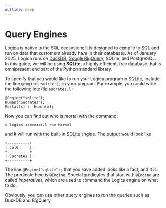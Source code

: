 ```yaml
---
outline: deep
---
```

# Query Engines

Logica is native to the SQL ecosystem; it is designed to compile to SQL and run on data that customers already have in their databases. As of January 2025, Logica runs on [DuckDB](https://duckdb.org/), [Google BigQuery](https://cloud.google.com/bigquery/docs/introduction), SQLite, and PostgreSQL. In this guide, we will be using **SQLite**, a highly efficient, free database that is omnipresent and part of the Python standard library.

To specify that you would like to run your Logica program in SQLite, include the line `@Engine("sqlite");` in your program. For example, you could write the following into file `socrates.l` :

```
@Engine("sqlite");
Human("Socrates");
Mortal(x) :- Human(x);
```

Now you can find out who is mortal with the command:

```
$ logica socrates.l run Mortal
```
and it will run with the built-in SQLite engine. The output would look like
```
+----------+
| col0     |
+----------+
| Socrates |
+----------+
```

The line `@Engine("sqlite");` that you have added looks like a fact, and it is. The predicate here is `@Engine`. Special predicates that start with `@Engine` are called _imperatives_, which are used to command the Logica engine on what to do.

Obviously, you can use other query engines to run the queries such as DuckDB and BigQuery.
<!-- ## DuckDB

## BigQuery -->




<!-- 
## Connecting and reading from database

By default when running on SQLite Logica connects to in-memory database. If you want to connect to an existing
file use `@AttachDatabase` imperative, which you give database alias and database filename. Use `logica_home`
alias to use this database by default. Any undefined predicate that you call is interpreted by Logica
to be an existing table in the database. So if you have a table called `employee` with column `name` and `salary`
in your SQLite database file `i_learn_logica.db`, then predicate `WellPaidEmployee` defined as such will hold
well paid employees.

```
# File: find_well_paid.l
@Engine("sqlite");
@AttachDatabase("logica_home", "i_learn_logica.db");
WellPaidEmployee(name:) :- employee(name:, salary:), salary > 1000;
```

Run this program as usual.

```
python3 -m logica find_well_paid.l run WellPaidEmployee
```

## Writing to database

To write to a database use imperative `@Ground(P)`. Logica will write _grounded_
predicate `P` when you evalute a predicate that depends on `P`.

Consider a program `test_saving.l`.
```
@Engine("sqlite");
@AttachDatabase("logica_home", "wall.db");

@Ground(T);
T("mene");
T("mene");
T("tekel");
T("upharsin");

S() += 1 :- T();
```

Predicate `T` is commanded to be grounded and predicate `S` simply counts the number of rows of `T`.

When you run `python3 -m logica test_saving.l run S` you will see that `S` has 4 rows and predicate `T` will
be written to table `T` in database `wall.db`.

Running  `python3 -m logica test_saving.l run T` will simply show you what Belshazzar has read on the wall without
affecting the database. That is Logica saves grounded intermediates and does not save a predicate if user
asked to print it directly.

> [!TIP]
> If you want your program to write multiple predicates to the database, then define an
> auxiliary predicate that counts the total number of rows in all the predicates that
> you want to write. For example if you want predicates `A`, `B` and `C` be written then
> define in your program
>
> ```
> # File: my_workflow.l
> Workflow() += 1 :- A() | B() | C();
> ```
>
> and run `python3 -m logica my_workflow.l run Workflow`. -->